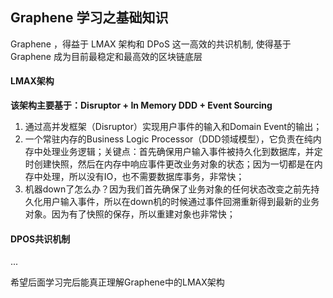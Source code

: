 ## Graphene 学习之基础知识

Graphene ，得益于 LMAX 架构和 DPoS 这一高效的共识机制, 使得基于 Graphene 成为目前最稳定和最高效的区块链底层

####  LMAX架构

**该架构主要基于：Disruptor + In Memory DDD + Event Sourcing**

1. 通过高并发框架（Disruptor）实现用户事件的输入和Domain Event的输出；
2. 一个常驻内存的Business Logic Processor（DDD领域模型），它负责在纯内存中处理业务逻辑；关键点：首先确保用户输入事件被持久化到数据库，并定时创建快照，然后在内存中响应事件更改业务对象的状态；因为一切都是在内存中处理，所以没有IO，也不需要数据库事务，非常快；
3. 机器down了怎么办？因为我们首先确保了业务对象的任何状态改变之前先持久化用户输入事件，所以在down机的时候通过事件回溯重新得到最新的业务对象。因为有了快照的保存，所以重建对象也非常快；

 

#### DPOS共识机制

...



希望后面学习完后能真正理解Graphene中的LMAX架构



